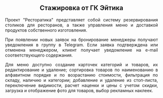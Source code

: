 <h2 align="center">Cтажировка от ГК Эйтика</h2>

<p align="justify">Проект "Ресторатика" представляет собой систему резервирования столиков для ресторанов, а также
управления меню и доставкой продуктов собственного изготовления.</p>
<p align="justify">При появлении новых заявок на бронирование менеджеры получают уведомления в группу в Telegram.
Если заявка подтверждена или отменена менеджером, клиент получает уведомление на e-mail соответствующего содержания.</p>
<p align="justify">Для меню доступно создание карточек категорий и товаров, их редактирование и удаление; сортировка
товаров по наименованию в алфавитном порядке и по возрастанию стоимости, фильтрация по складу, наличию и категории;
добавление и удаление из стоп-листа, переключение видимости, расчет наценки и цены с учетом скидки, загрузка и
отображение фото для товаров, выбор рекламных наклеек.</p>
